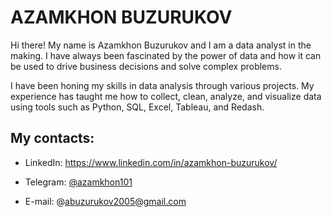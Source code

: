 # AZAMKHON BUZURUKOV 

Hi there! My name is Azamkhon Buzurukov and I am a data analyst in the making. I have always been fascinated by the power of data and how it can be used to drive business decisions and solve complex problems. 

I have been honing my skills in data analysis through various projects. My experience has taught me how to collect, clean, analyze, and visualize data using tools such as Python, SQL, Excel, Tableau, and Redash.

## My contacts:

  * LinkedIn: https://www.linkedin.com/in/azamkhon-buzurukov/
  
  * Telegram: [@azamkhon101](https://t.me/@azamkhon101/)
  
  * E-mail: @abuzurukov2005@gmail.com

